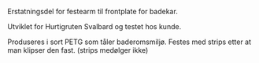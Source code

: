 <!-- Edit this file to change the product description -->

<p>Erstatningsdel for festearm til frontplate for badekar.</p>
<p>Utviklet for Hurtigruten Svalbard og testet hos kunde.</p>
<p>Produseres i sort PETG som tåler baderomsmiljø. Festes med strips etter at man klipser den fast. (strips medølger ikke)</p>